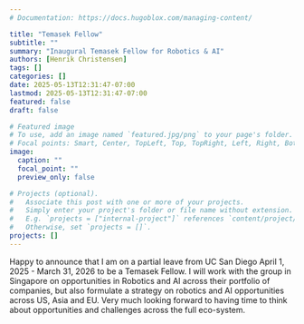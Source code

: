 ```yaml
---
# Documentation: https://docs.hugoblox.com/managing-content/

title: "Temasek Fellow"
subtitle: ""
summary: "Inaugural Temasek Fellow for Robotics & AI"
authors: [Henrik Christensen]
tags: []
categories: []
date: 2025-05-13T12:31:47-07:00
lastmod: 2025-05-13T12:31:47-07:00
featured: false
draft: false

# Featured image
# To use, add an image named `featured.jpg/png` to your page's folder.
# Focal points: Smart, Center, TopLeft, Top, TopRight, Left, Right, BottomLeft, Bottom, BottomRight.
image:
  caption: ""
  focal_point: ""
  preview_only: false

# Projects (optional).
#   Associate this post with one or more of your projects.
#   Simply enter your project's folder or file name without extension.
#   E.g. `projects = ["internal-project"]` references `content/project/deep-learning/index.md`.
#   Otherwise, set `projects = []`.
projects: []
---
```

Happy to announce that I am on a partial leave from UC San Diego
April 1, 2025 - March 31, 2026 to be a Temasek Fellow. I will 
work with the group in Singapore on opportunities in Robotics and AI across their portfolio of companies, but also formulate a strategy on robotics and AI opportunities across US, Asia and EU. Very much 
looking forward to having time to think about opportunities and 
challenges across the full eco-system. 
